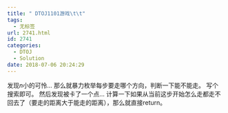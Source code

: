 ```yaml
---
title: " DTOJ1101游戏\t\t"
tags:
  - 无标签
url: 2741.html
id: 2741
categories:
  - DTOJ
  - Solution
date: 2018-07-06 20:24:29
---
```


发现$n$小的可怜… 那么就暴力枚举每步要走哪个方向，判断一下能不能走。 写个搜索即可。 然后发现被卡了一个点… 计算一下如果从当前这步开始怎么走都走不回去了（要走的距离大于能走的距离），那么就直接return。